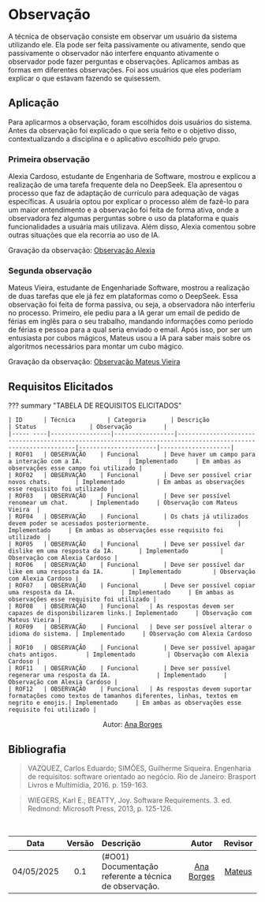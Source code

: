 # Observação

A técnica de observação consiste em observar um usuário da sistema utilizando ele. Ela pode ser feita passivamente ou ativamente, sendo que passivamente o observador não interfere enquanto ativamente o observador pode fazer perguntas e observações. Aplicamos ambas as formas em diferentes observações. Foi aos usuários que eles poderiam explicar o que estavam fazendo se quisessem.

## Aplicação

Para aplicarmos a observação, foram escolhidos dois usuários do sistema. Antes da observação foi explicado o que seria feito e o objetivo disso, contextualizando a disciplina e o aplicativo escolhido pelo grupo.

### Primeira observação

Alexia Cardoso, estudante de Engenharia de Software, mostrou e explicou a realização de uma tarefa frequente dela no DeepSeek. Ela apresentou o processo que faz de adaptação de currículo para adequação de vagas específicas. A usuária optou por explicar o processo além de fazê-lo para um maior entendimento e a observação foi feita de forma ativa, onde a observadora fez algumas perguntas sobre o uso da plataforma e quais funcionalidades a usuária mais utilizava. Além disso, Alexia comentou sobre outras situações que ela recorria ao uso de IA.

Gravação da observação: [Observação Alexia](https://youtu.be/qE3cUEjGY9k)

### Segunda observação

Mateus Vieira, estudante de Engenhariade Software, mostrou a realização de duas tarefas que ele já fez em plataformas como o DeepSeek. Essa observação foi feita de forma passiva, ou seja, a observadora não interferiu no processo. Primeiro, ele pediu para a IA gerar um email de pedido de férias em inglês para o seu trabalho, mandando informações como período de férias e pessoa para a qual seria enviado o email. Após isso, por ser um entusiasta por cubos mágicos, Mateus usou a IA para saber mais sobre os algoritmos necessários para montar um cubo mágico.

Gravação da observação: [Observação Mateus Vieira](https://youtu.be/0VLm3_j8yUI)

## Requisitos Elicitados

??? summary "TABELA DE REQUISITOS ELICITADOS" 

    | ID      | Técnica         | Categoria       | Descrição                                                                                                     | Status               | Observação         |
    |----- ----|-----------------|-----------------|---------------------------------------------------------------------------------------------------------------|----------------------|--------------------|
    | ROF01   | OBSERVAÇÃO    | Funcional       | Deve haver um campo para a interação com a IA.             | Implementado     | Em ambas as observações esse campo foi utilizado |
    | ROF02   | OBSERVAÇÃO    | Funcional       | Deve ser possível criar novos chats.       | Implementado         | Em ambas as observações esse requisito foi utilizado |
    | ROF03   | OBSERVAÇÃO    | Funcional       | Deve ser possível renomear um chat.      | Implementado     | Observação com Mateus Vieira  |
    | ROF04   | OBSERVAÇÃO    | Funcional       | Os chats já utilizados devem poder se acessados posteriormente.                         | Implementado     | Em ambas as observações esse requisito foi utilizado  |
    | ROF05   | OBSERVAÇÃO    | Funcional       | Deve ser possível dar dislike em uma resposta da IA.       | Implementado         | Observação com Alexia Cardoso |
    | ROF06   | OBSERVAÇÃO    | Funcional       | Deve ser possível dar like em uma resposta da IA.        | Implementado         | Observação com Alexia Cardoso |
    | ROF07   | OBSERVAÇÃO    | Funcional       | Deve ser possível copiar uma resposta da IA.             | Implementado     | Em ambas as observações esse requisito foi utilizado |
    | ROF08   | OBSERVAÇÃO    | Funcional   | As respostas devem ser capazes de disponibilizarem links.| Implementado     | Observação com Mateus Vieira |
    | ROF09   | OBSERVAÇÃO    | Funcional   | Deve ser possível alterar o idioma do sistema. | Implementado     | Observação com Alexia Cardoso |
    | ROF10   | OBSERVAÇÃO    | Funcional       | Deve ser possível apagar chats antigos.        | Implementado         | Observação com Alexia Cardoso |
    | ROF11   | OBSERVAÇÃO    | Funcional       | Deve ser possível regenerar uma resposta da IA.             | Implementado     | Observação com Alexia Cardoso |
    | ROF12   | OBSERVAÇÃO    | Funcional   | As respostas devem suportar formatações como textos de tamanhos diferentes, linhas, textos em negrito e emojis.| Implementado     | Em ambas as observações esse requisito foi utilizado |

<div align="center">
    Autor: <a href="https://github.com/anabborges">Ana Borges</a>
</div>

## Bibliografia

> VAZQUEZ, Carlos Eduardo; SIMÕES, Guilherme Siqueira. Engenharia de requisitos: software orientado ao negócio. Rio de Janeiro: Brasport Livros e Multimídia, 2016. p. 159-163.

> WIEGERS, Karl E.; BEATTY, Joy. Software Requirements. 3. ed. Redmond: Microsoft Press, 2013, p. 125-126.

</br>

| Data       | Versão | Descrição                                 | Autor                                      | Revisor                                     |
| :--------: | :----: | :---------------------------------------- | :----------------------------------------: | :----------------------------------------: |
| 04/05/2025 |  0.1   | (#O01) Documentação referente a técnica de observação.| [Ana Borges](https://github.com/anabborges)   | [Mateus](https://github.com/MVConsorte) |